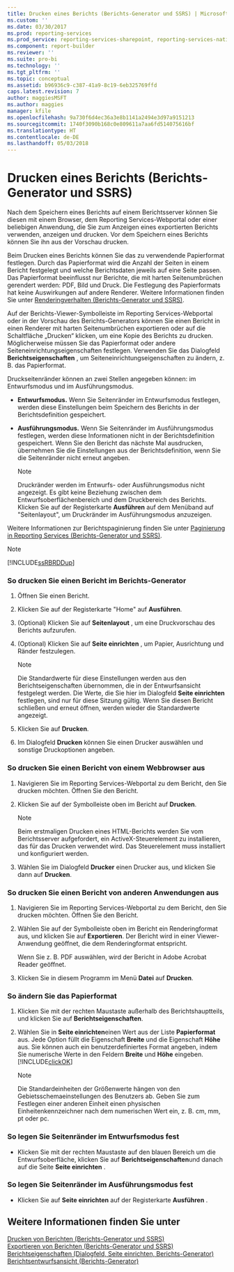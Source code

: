 ```yaml
---
title: Drucken eines Berichts (Berichts-Generator und SSRS) | Microsoft-Dokumentation
ms.custom: ''
ms.date: 03/30/2017
ms.prod: reporting-services
ms.prod_service: reporting-services-sharepoint, reporting-services-native
ms.component: report-builder
ms.reviewer: ''
ms.suite: pro-bi
ms.technology: ''
ms.tgt_pltfrm: ''
ms.topic: conceptual
ms.assetid: b96936c9-c387-41a9-8c19-6eb325769ffd
caps.latest.revision: 7
author: maggiesMSFT
ms.author: maggies
manager: kfile
ms.openlocfilehash: 9a730f6d4ec36a3e8b1141a2494e3d97a9151213
ms.sourcegitcommit: 1740f3090b168c0e809611a7aa6fd514075616bf
ms.translationtype: HT
ms.contentlocale: de-DE
ms.lasthandoff: 05/03/2018
---
```

# <a name="print-a-report-report-builder-and-ssrs"></a>Drucken eines Berichts (Berichts-Generator und SSRS)
  Nach dem Speichern eines Berichts auf einem Berichtsserver können Sie diesen mit einem Browser, dem Reporting Services-Webportal oder einer beliebigen Anwendung, die Sie zum Anzeigen eines exportierten Berichts verwenden, anzeigen und drucken. Vor dem Speichern eines Berichts können Sie ihn aus der Vorschau drucken.  
  
 Beim Drucken eines Berichts können Sie das zu verwendende Papierformat festlegen. Durch das Papierformat wird die Anzahl der Seiten in einem Bericht festgelegt und welche Berichtsdaten jeweils auf eine Seite passen. Das Papierformat beeinflusst nur Berichte, die mit harten Seitenumbrüchen gerendert werden: PDF, Bild und Druck. Die Festlegung des Papierformats hat keine Auswirkungen auf andere Renderer. Weitere Informationen finden Sie unter [Renderingverhalten &#40;Berichts-Generator und SSRS&#41;](../../reporting-services/report-design/rendering-behaviors-report-builder-and-ssrs.md).  
  
 Auf der Berichts-Viewer-Symbolleiste im Reporting Services-Webportal oder in der Vorschau des Berichts-Generators können Sie einen Bericht in einen Renderer mit harten Seitenumbrüchen exportieren oder auf die Schaltfläche „Drucken“ klicken, um eine Kopie des Berichts zu drucken. Möglicherweise müssen Sie das Papierformat oder andere Seiteneinrichtungseigenschaften festlegen. Verwenden Sie das Dialogfeld **Berichtseigenschaften** , um Seiteneinrichtungseigenschaften zu ändern, z. B. das Papierformat.  
  
 Druckseitenränder können an zwei Stellen angegeben können: im Entwurfsmodus und im Ausführungsmodus.  
  
-   **Entwurfsmodus.** Wenn Sie Seitenränder im Entwurfsmodus festlegen, werden diese Einstellungen beim Speichern des Berichts in der Berichtsdefinition gespeichert.  
  
-   **Ausführungsmodus.** Wenn Sie Seitenränder im Ausführungsmodus festlegen, werden diese Informationen nicht in der Berichtsdefinition gespeichert. Wenn Sie den Bericht das nächste Mal ausdrucken, übernehmen Sie die Einstellungen aus der Berichtsdefinition, wenn Sie die Seitenränder nicht erneut angeben.  
  
    > [!NOTE]  
    >  Druckränder werden im Entwurfs- oder Ausführungsmodus nicht angezeigt. Es gibt keine Beziehung zwischen dem Entwurfsoberflächenbereich und dem Druckbereich des Berichts. Klicken Sie auf der Registerkarte **Ausführen** auf dem Menüband auf "Seitenlayout", um Druckränder im Ausführungsmodus anzuzeigen.  
  
 Weitere Informationen zur Berichtspaginierung finden Sie unter [Paginierung in Reporting Services (Berichts-Generator und SSRS)](../../reporting-services/report-design/pagination-in-reporting-services-report-builder-and-ssrs.md).  
  
> [!NOTE]  
>  [!INCLUDE[ssRBRDDup](../../includes/ssrbrddup-md.md)]  
  
### <a name="to-print-a-report-in-report-builder"></a>So drucken Sie einen Bericht im Berichts-Generator  
  
1.  Öffnen Sie einen Bericht.  
  
2.  Klicken Sie auf der Registerkarte "Home" auf **Ausführen**.  
  
3.  (Optional) Klicken Sie auf **Seitenlayout** , um eine Druckvorschau des Berichts aufzurufen.  
  
4.  (Optional) Klicken Sie auf **Seite einrichten** , um Papier, Ausrichtung und Ränder festzulegen.  
  
    > [!NOTE]  
    >  Die Standardwerte für diese Einstellungen werden aus den Berichtseigenschaften übernommen, die in der Entwurfsansicht festgelegt werden. Die Werte, die Sie hier im Dialogfeld **Seite einrichten** festlegen, sind nur für diese Sitzung gültig. Wenn Sie diesen Bericht schließen und erneut öffnen, werden wieder die Standardwerte angezeigt.  
  
5.  Klicken Sie auf **Drucken**.  
  
6.  Im Dialogfeld **Drucken** können Sie einen Drucker auswählen und sonstige Druckoptionen angeben.  
  
### <a name="to-print-a-report-from-a-web-browser-application"></a>So drucken Sie einen Bericht von einem Webbrowser aus  
  
1.  Navigieren Sie im Reporting Services-Webportal zu dem Bericht, den Sie drucken möchten. Öffnen Sie den Bericht.  
  
3.  Klicken Sie auf der Symbolleiste oben im Bericht auf **Drucken**.  
  
    > [!NOTE]  
    >  Beim erstmaligen Drucken eines HTML-Berichts werden Sie vom Berichtsserver aufgefordert, ein ActiveX-Steuerelement zu installieren, das für das Drucken verwendet wird. Das Steuerelement muss installiert und konfiguriert werden.  
  
4.  Wählen Sie im Dialogfeld **Drucker** einen Drucker aus, und klicken Sie dann auf **Drucken**.  
  
### <a name="to-print-a-report-from-other-applications"></a>So drucken Sie einen Bericht von anderen Anwendungen aus  
  
1.  Navigieren Sie im Reporting Services-Webportal zu dem Bericht, den Sie drucken möchten. Öffnen Sie den Bericht.  
  
2.  Wählen Sie auf der Symbolleiste oben im Bericht ein Renderingformat aus, und klicken Sie auf **Exportieren**. Der Bericht wird in einer Viewer-Anwendung geöffnet, die dem Renderingformat entspricht.  
  
     Wenn Sie z. B. PDF auswählen, wird der Bericht in Adobe Acrobat Reader geöffnet.  
  
3.  Klicken Sie in diesem Programm im Menü **Datei** auf **Drucken**.  
  
### <a name="to-change-paper-size"></a>So ändern Sie das Papierformat  
  
1.  Klicken Sie mit der rechten Maustaste außerhalb des Berichtshauptteils, und klicken Sie auf **Berichtseigenschaften**.  
  
2.  Wählen Sie in **Seite einrichten**einen Wert aus der Liste **Papierformat** aus. Jede Option füllt die Eigenschaft **Breite** und die Eigenschaft **Höhe** aus. Sie können auch ein benutzerdefiniertes Format angeben, indem Sie numerische Werte in den Feldern **Breite** und **Höhe** eingeben. [!INCLUDE[clickOK](../../includes/clickok-md.md)]  
  
    > [!NOTE]  
    >  Die Standardeinheiten der Größenwerte hängen von den Gebietsschemaeinstellungen des Benutzers ab. Geben Sie zum Festlegen einer anderen Einheit einen physischen Einheitenkennzeichner nach dem numerischen Wert ein, z. B. cm, mm, pt oder pc.  
  
### <a name="to-set-page-margins-in-design-mode"></a>So legen Sie Seitenränder im Entwurfsmodus fest  
  
-   Klicken Sie mit der rechten Maustaste auf den blauen Bereich um die Entwurfsoberfläche, klicken Sie auf **Berichtseigenschaften**und danach auf die Seite **Seite einrichten** .  
  
### <a name="to-set-page-margins-in-run-mode"></a>So legen Sie Seitenränder im Ausführungsmodus fest  
  
-   Klicken Sie auf **Seite einrichten** auf der Registerkarte **Ausführen** .  
  
## <a name="see-also"></a>Weitere Informationen finden Sie unter  
 [Drucken von Berichten &#40;Berichts-Generator und SSRS&#41;](../../reporting-services/report-builder/print-reports-report-builder-and-ssrs.md)   
 [Exportieren von Berichten &#40;Berichts-Generator und SSRS&#41;](../../reporting-services/report-builder/export-reports-report-builder-and-ssrs.md)   
 [Berichtseigenschaften (Dialogfeld, Seite einrichten, Berichts-Generator)](http://msdn.microsoft.com/library/eb3b5d01-7b82-4808-a58b-9e096742f8c6)   
 [Berichtsentwurfsansicht &#40;Berichts-Generator&#41;](../../reporting-services/report-builder/report-design-view-report-builder.md)  
  
  
